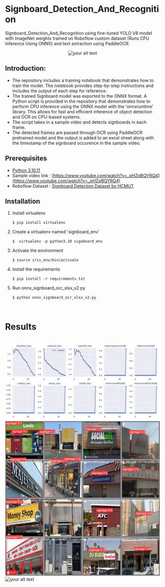 Signboard_Detection_And_Recognition
====================================
Signboard_Detection_And_Recognition using fine-tuned YOLO V8 model with ImageNet weights trained on Roboflow custom dataset (Runs CPU Inference Using ONNX) and text extraction using PaddleOCR.

<center><img src="readme_media\output_video1-ezgif.gif" alt="your alt text" width="300"/></center>

## Introduction:

- The repository includes a training notebook that demonstrates how to train the model. The notebook provides step-by-step instructions and includes the output of each step for reference.
- The trained Signboard model was exported to the ONNX format. A Python script is provided in the repository that demonstrates how to perform CPU inference using the ONNX model with the 'onnxruntime' library. This allows for fast and efficient inference of object detection and OCR on CPU-based systems.
- The script takes in a sample video and detects signboards in each frame. 
- The detected frames are passed through OCR using PaddleOCR pretrained model and the output is added to an excel sheet along with the timestamp of the signboard occurence in the sample video.

## Prerequisites
* [Python 3.10.11](https://www.python.org/downloads/release/python-31011/)
* Sample video link : [https://www.youtube.com/watch?v=_pHZqBQYRQ4](https://www.youtube.com/watch?v=_pHZqBQYRQ4)
* Roboflow Dataset : [Signboard Detection Dataset by HCMUT](https://universe.roboflow.com/hcmut-ek6t5/signboard-detection-svdwo/dataset/2/images)

## Installation

1. Install virtualenv

    ```
    $ pip install virtualenv
    ```    

2. Create a virtualenv named 'signboard_env'

    ```
   $  virtualenv -p python3.10 signboard_env
    ```

3. Activate the environment

    ```
    $ source iris_env/bin/activate
    ```
4. Install the requirements

    ```
    $ pip install -r requirements.txt
    ```

5. Run onnx_signboard_ocr_xlsx_v2.py

    ```
    $ python onnx_signboard_ocr_xlsx_v2.py
    ```

<br>

# Results
<br>


<img src="readme_media\results.png" alt="your alt text" width="600"/>

<br>

<img src="readme_media\val_batch0_pred.jpg" alt="your alt text" width="600"/>

<img src="readme_media\output_video2-ezgif.gif" alt="your alt text" width="600"/>



